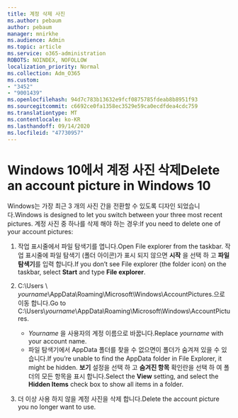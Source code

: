```yaml
---
title: 계정 삭제 사진
ms.author: pebaum
author: pebaum
manager: mnirkhe
ms.audience: Admin
ms.topic: article
ms.service: o365-administration
ROBOTS: NOINDEX, NOFOLLOW
localization_priority: Normal
ms.collection: Adm_O365
ms.custom:
- "3452"
- "9001439"
ms.openlocfilehash: 94d7c783b13632e9fcf0875785fdeab8b8951f93
ms.sourcegitcommit: c6692ce0fa1358ec3529e59ca0ecdfdea4cdc759
ms.translationtype: MT
ms.contentlocale: ko-KR
ms.lasthandoff: 09/14/2020
ms.locfileid: "47730957"
---
```

# <a name="delete-an-account-picture-in-windows-10"></a><span data-ttu-id="0db76-102">Windows 10에서 계정 사진 삭제</span><span class="sxs-lookup"><span data-stu-id="0db76-102">Delete an account picture in Windows 10</span></span>

<span data-ttu-id="0db76-103">Windows는 가장 최근 3 개의 사진 간을 전환할 수 있도록 디자인 되었습니다.</span><span class="sxs-lookup"><span data-stu-id="0db76-103">Windows is designed to let you switch between your three most recent pictures.</span></span> <span data-ttu-id="0db76-104">계정 사진 중 하나를 삭제 해야 하는 경우:</span><span class="sxs-lookup"><span data-stu-id="0db76-104">If you need to delete one of your account pictures:</span></span>

1. <span data-ttu-id="0db76-105">작업 표시줄에서 파일 탐색기를 엽니다.</span><span class="sxs-lookup"><span data-stu-id="0db76-105">Open File explorer from the taskbar.</span></span> <span data-ttu-id="0db76-106">작업 표시줄에 파일 탐색기 (폴더 아이콘)가 표시 되지 않으면 **시작** 을 선택 하 고 **파일 탐색기**를 입력 합니다.</span><span class="sxs-lookup"><span data-stu-id="0db76-106">If you don’t see File explorer (the folder icon) on the taskbar, select **Start** and type **File explorer**.</span></span>

2. <span data-ttu-id="0db76-107">C:\Users \\ *yourname*\AppData\Roaming\Microsoft\Windows\AccountPictures.으로 이동 합니다.</span><span class="sxs-lookup"><span data-stu-id="0db76-107">Go to C:\Users\\*yourname*\AppData\Roaming\Microsoft\Windows\AccountPictures.</span></span> 
    - <span data-ttu-id="0db76-108">*Yourname* 을 사용자의 계정 이름으로 바꿉니다.</span><span class="sxs-lookup"><span data-stu-id="0db76-108">Replace *yourname* with your account name.</span></span>
    - <span data-ttu-id="0db76-109">파일 탐색기에서 AppData 폴더를 찾을 수 없으면이 폴더가 숨겨져 있을 수 있습니다.</span><span class="sxs-lookup"><span data-stu-id="0db76-109">If you’re unable to find the AppData folder in File Explorer, it might be hidden.</span></span> <span data-ttu-id="0db76-110">**보기** 설정을 선택 하 고 **숨겨진 항목** 확인란을 선택 하 여 폴더의 모든 항목을 표시 합니다.</span><span class="sxs-lookup"><span data-stu-id="0db76-110">Select the **View** setting, and select the **Hidden Items** check box to show all items in a folder.</span></span>

3. <span data-ttu-id="0db76-111">더 이상 사용 하지 않을 계정 사진을 삭제 합니다.</span><span class="sxs-lookup"><span data-stu-id="0db76-111">Delete the account picture you no longer want to use.</span></span>
 
 